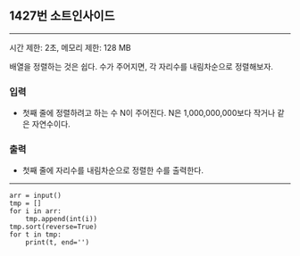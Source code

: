 ## 1427번 소트인사이드

------
시간 제한: 2초, 메모리 제한: 128 MB

배열을 정렬하는 것은 쉽다. 수가 주어지면, 각 자리수를 내림차순으로 정렬해보자.

### 입력

- 첫째 줄에 정렬하려고 하는 수 N이 주어진다. N은 1,000,000,000보다 작거나 같은 자연수이다.

### 출력

- 첫째 줄에 자리수를 내림차순으로 정렬한 수를 출력한다.

------
~~~
arr = input()
tmp = []
for i in arr:
    tmp.append(int(i))
tmp.sort(reverse=True)
for t in tmp:
    print(t, end='')

~~~

